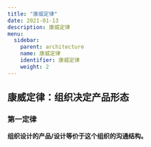 ```yaml
---
title: "康威定律"
date: 2021-01-13
description: 康威定律
menu:
  sidebar:
    parent: architecture
    name: 康威定律
    identifier: 康威定律
    weight: 2
---
```



## 康威定律：组织决定产品形态

### 第一定律

**组织设计的产品/设计等价于这个组织的沟通结构。**

